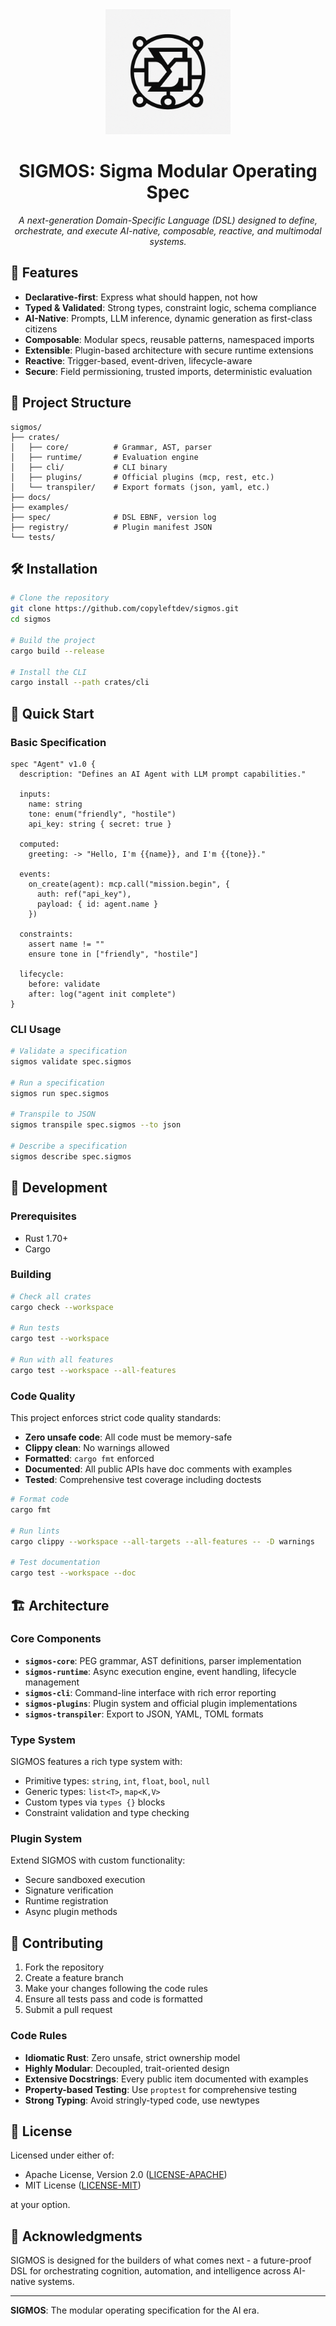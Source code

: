 <div align="center">
  <img src="media/logo.png" alt="SIGMOS Logo" width="200" height="200">
  
  # SIGMOS: Sigma Modular Operating Spec
  
  *A next-generation Domain-Specific Language (DSL) designed to define, orchestrate, and execute AI-native, composable, reactive, and multimodal systems.*
</div>

## 🚀 Features

- **Declarative-first**: Express what should happen, not how
- **Typed & Validated**: Strong types, constraint logic, schema compliance
- **AI-Native**: Prompts, LLM inference, dynamic generation as first-class citizens
- **Composable**: Modular specs, reusable patterns, namespaced imports
- **Extensible**: Plugin-based architecture with secure runtime extensions
- **Reactive**: Trigger-based, event-driven, lifecycle-aware
- **Secure**: Field permissioning, trusted imports, deterministic evaluation

## 📁 Project Structure

```
sigmos/
├── crates/
│   ├── core/          # Grammar, AST, parser
│   ├── runtime/       # Evaluation engine
│   ├── cli/           # CLI binary
│   ├── plugins/       # Official plugins (mcp, rest, etc.)
│   └── transpiler/    # Export formats (json, yaml, etc.)
├── docs/
├── examples/
├── spec/              # DSL EBNF, version log
├── registry/          # Plugin manifest JSON
└── tests/
```

## 🛠️ Installation

```bash
# Clone the repository
git clone https://github.com/copyleftdev/sigmos.git
cd sigmos

# Build the project
cargo build --release

# Install the CLI
cargo install --path crates/cli
```

## 📖 Quick Start

### Basic Specification

```sigmos
spec "Agent" v1.0 {
  description: "Defines an AI Agent with LLM prompt capabilities."

  inputs:
    name: string
    tone: enum("friendly", "hostile")
    api_key: string { secret: true }

  computed:
    greeting: -> "Hello, I'm {{name}}, and I'm {{tone}}."

  events:
    on_create(agent): mcp.call("mission.begin", {
      auth: ref("api_key"),
      payload: { id: agent.name }
    })

  constraints:
    assert name != ""
    ensure tone in ["friendly", "hostile"]

  lifecycle:
    before: validate
    after: log("agent init complete")
}
```

### CLI Usage

```bash
# Validate a specification
sigmos validate spec.sigmos

# Run a specification
sigmos run spec.sigmos

# Transpile to JSON
sigmos transpile spec.sigmos --to json

# Describe a specification
sigmos describe spec.sigmos
```

## 🧪 Development

### Prerequisites

- Rust 1.70+
- Cargo

### Building

```bash
# Check all crates
cargo check --workspace

# Run tests
cargo test --workspace

# Run with all features
cargo test --workspace --all-features
```

### Code Quality

This project enforces strict code quality standards:

- **Zero unsafe code**: All code must be memory-safe
- **Clippy clean**: No warnings allowed
- **Formatted**: `cargo fmt` enforced
- **Documented**: All public APIs have doc comments with examples
- **Tested**: Comprehensive test coverage including doctests

```bash
# Format code
cargo fmt

# Run lints
cargo clippy --workspace --all-targets --all-features -- -D warnings

# Test documentation
cargo test --workspace --doc
```

## 🏗️ Architecture

### Core Components

- **`sigmos-core`**: PEG grammar, AST definitions, parser implementation
- **`sigmos-runtime`**: Async execution engine, event handling, lifecycle management
- **`sigmos-cli`**: Command-line interface with rich error reporting
- **`sigmos-plugins`**: Plugin system and official plugin implementations
- **`sigmos-transpiler`**: Export to JSON, YAML, TOML formats

### Type System

SIGMOS features a rich type system with:
- Primitive types: `string`, `int`, `float`, `bool`, `null`
- Generic types: `list<T>`, `map<K,V>`
- Custom types via `types {}` blocks
- Constraint validation and type checking

### Plugin System

Extend SIGMOS with custom functionality:
- Secure sandboxed execution
- Signature verification
- Runtime registration
- Async plugin methods

## 🤝 Contributing

1. Fork the repository
2. Create a feature branch
3. Make your changes following the code rules
4. Ensure all tests pass and code is formatted
5. Submit a pull request

### Code Rules

- **Idiomatic Rust**: Zero unsafe, strict ownership model
- **Highly Modular**: Decoupled, trait-oriented design
- **Extensive Docstrings**: Every public item documented with examples
- **Property-based Testing**: Use `proptest` for comprehensive testing
- **Strong Typing**: Avoid stringly-typed code, use newtypes

## 📄 License

Licensed under either of:

- Apache License, Version 2.0 ([LICENSE-APACHE](LICENSE-APACHE))
- MIT License ([LICENSE-MIT](LICENSE-MIT))

at your option.

## 🙏 Acknowledgments

SIGMOS is designed for the builders of what comes next - a future-proof DSL for orchestrating cognition, automation, and intelligence across AI-native systems.

---

**SIGMOS**: The modular operating specification for the AI era.
